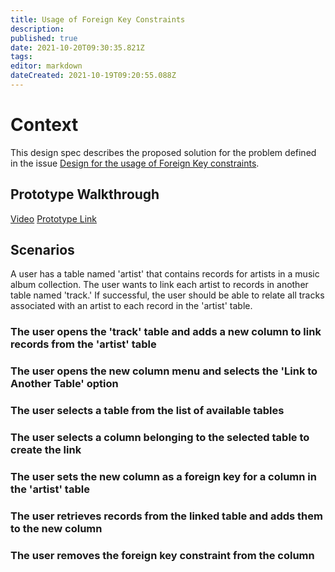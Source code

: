 ```yaml
---
title: Usage of Foreign Key Constraints
description: 
published: true
date: 2021-10-20T09:30:35.821Z
tags: 
editor: markdown
dateCreated: 2021-10-19T09:20:55.088Z
---
```


# Context
This design spec describes the proposed solution for the problem defined in the issue [Design for the usage of Foreign Key constraints](https://github.com/centerofci/mathesar/issues/243).

## Prototype Walkthrough
[Video](https://www.loom.com/share/65d596c2dbcd4225bc91c3ade7995c39)
[Prototype Link](https://mathesar-prototype.netlify.app/)

## Scenarios
A user has a table named 'artist' that contains records for artists in a music album collection. The user wants to link each artist to records in another table named 'track.' If successful, the user should be able to relate all tracks associated with an artist to each record in the 'artist' table.

### The user opens the 'track' table and adds a new column to link records from the 'artist' table
### The user opens the new column menu and selects the 'Link to Another Table' option
### The user selects a table from the list of available tables
### The user selects a column belonging to the selected table to create the link
### The user sets the new column as a foreign key for a column in the 'artist' table
### The user retrieves records from the linked table and adds them to the new column
### The user removes the foreign key constraint from the column